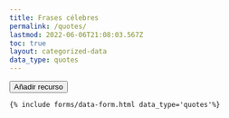 ```yaml
---
title: Frases célebres
permalink: /quotes/
lastmod: 2022-06-06T21:08:03.567Z
toc: true
layout: categorized-data
data_type: quotes
---
```


<div>
    <span class="d-inline">
        <button class="btn btn-sm btn-primary" id="new-item" style="">
            <i class="fas fa-fw fa-plus"></i> Añadir recurso
        </button>
    </span>

    {% include forms/data-form.html data_type='quotes'%} 
</div>